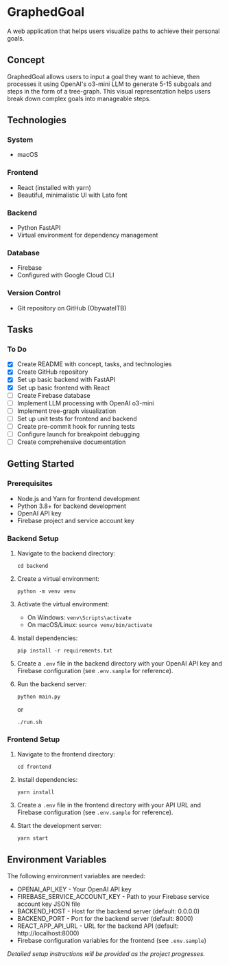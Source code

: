 # GraphedGoal

A web application that helps users visualize paths to achieve their personal goals.

## Concept

GraphedGoal allows users to input a goal they want to achieve, then processes it using OpenAI's o3-mini LLM to generate 5-15 subgoals and steps in the form of a tree-graph. This visual representation helps users break down complex goals into manageable steps.

## Technologies

### System
- macOS

### Frontend
- React (installed with yarn)
- Beautiful, minimalistic UI with Lato font

### Backend
- Python FastAPI
- Virtual environment for dependency management

### Database
- Firebase
- Configured with Google Cloud CLI

### Version Control
- Git repository on GitHub (ObywatelTB)

## Tasks

### To Do
- [x] Create README with concept, tasks, and technologies
- [x] Create GitHub repository
- [x] Set up basic backend with FastAPI
- [x] Set up basic frontend with React
- [ ] Create Firebase database
- [ ] Implement LLM processing with OpenAI o3-mini
- [ ] Implement tree-graph visualization
- [ ] Set up unit tests for frontend and backend
- [ ] Create pre-commit hook for running tests
- [ ] Configure launch for breakpoint debugging
- [ ] Create comprehensive documentation

## Getting Started

### Prerequisites
- Node.js and Yarn for frontend development
- Python 3.8+ for backend development
- OpenAI API key
- Firebase project and service account key

### Backend Setup
1. Navigate to the backend directory:
   ```
   cd backend
   ```

2. Create a virtual environment:
   ```
   python -m venv venv
   ```

3. Activate the virtual environment:
   - On Windows: `venv\Scripts\activate`
   - On macOS/Linux: `source venv/bin/activate`

4. Install dependencies:
   ```
   pip install -r requirements.txt
   ```

5. Create a `.env` file in the backend directory with your OpenAI API key and Firebase configuration (see `.env.sample` for reference).

6. Run the backend server:
   ```
   python main.py
   ```
   or
   ```
   ./run.sh
   ```

### Frontend Setup
1. Navigate to the frontend directory:
   ```
   cd frontend
   ```

2. Install dependencies:
   ```
   yarn install
   ```

3. Create a `.env` file in the frontend directory with your API URL and Firebase configuration (see `.env.sample` for reference).

4. Start the development server:
   ```
   yarn start
   ```

## Environment Variables

The following environment variables are needed:
- OPENAI_API_KEY - Your OpenAI API key
- FIREBASE_SERVICE_ACCOUNT_KEY - Path to your Firebase service account key JSON file
- BACKEND_HOST - Host for the backend server (default: 0.0.0.0)
- BACKEND_PORT - Port for the backend server (default: 8000)
- REACT_APP_API_URL - URL for the backend API (default: http://localhost:8000)
- Firebase configuration variables for the frontend (see `.env.sample`)

*Detailed setup instructions will be provided as the project progresses.* 